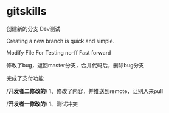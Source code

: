 # gitskills


创建新的分支 Dev测试

Creating a new branch is quick and simple.


Modify File For Testing no-ff Fast forward

修改了bug，返回master分支，合并代码后，删除bug分支

完成了支付功能


/****************开发者二修改的****************/
1、修改了内容，并推送到remote，让别人来pull

/****************开发者一修改的****************/
1、测试冲突